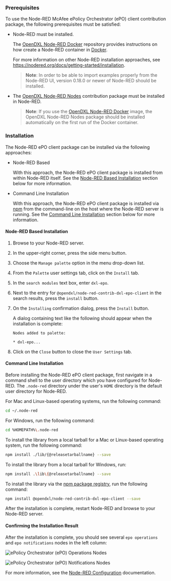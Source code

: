 ### Prerequisites

To use the Node-RED McAfee ePolicy Orchestrator (ePO) client contribution
package, the following prerequisites must be satisfied:

* Node-RED must be installed.

  The [OpenDXL Node-RED Docker](https://github.com/opendxl/opendxl-node-red-docker)
  repository provides instructions on how create a Node-RED container in
  [Docker](https://www.docker.com/).

  For more information on other Node-RED installation approaches, see
  <https://nodered.org/docs/getting-started/installation>.

  > **Note**: In order to be able to import examples properly from the Node-RED
  > UI, version 0.18.0 or newer of Node-RED should be installed.

* The [OpenDXL Node-RED Nodes](https://github.com/opendxl/node-red-contrib-dxl)
  contribution package must be installed in Node-RED.

  > **Note**: If you use the
  > [OpenDXL Node-RED Docker](https://github.com/opendxl/opendxl-node-red-docker)
  > image, the OpenDXL Node-RED Nodes package should be installed automatically
  > on the first run of the Docker container.

### Installation

The Node-RED ePO client package can be installed via the following approaches:

* Node-RED Based

  With this approach, the Node-RED ePO client package is installed from within
  Node-RED itself. See the
  [Node-RED Based Installation](#node-red-based-installation) section below for
  more information.

* Command Line Installation

  With this approach, the Node-RED ePO client package is installed via
  [npm](https://docs.npmjs.com/) from the command-line on the host where the
  Node-RED server is running. See the
  [Command Line Installation](#command-line-installation) section below for more
  information.

#### Node-RED Based Installation

1. Browse to your Node-RED server.

1. In the upper-right corner, press the side menu button.

1. Choose the `Manage palette` option in the menu drop-down list.

1. From the `Palette` user settings tab, click on the `Install` tab.

1. In the `search modules` text box, enter `dxl-epo`.

1. Next to the entry for `@opendxl/node-red-contrib-dxl-epo-client` in the
   search results, press the `install` button.

1. On the `Installing` confirmation dialog, press the `Install` button.

   A dialog containing text like the following should appear when the
   installation is complete:

   ```
   Nodes added to palette:

   * dxl-epo...
   ```

1. Click on the `Close` button to close the `User Settings` tab.

#### Command Line Installation

Before installing the Node-RED ePO client package, first navigate in a command
shell to the user directory which you have configured for Node-RED. The
`.node-red` directory under the user's `HOME` directory is the default user
directory for Node-RED.

For Mac and Linux-based operating systems, run the following command:

```sh
cd ~/.node-red
```

For Windows, run the following command:

```sh
cd %HOMEPATH%\.node-red
```

To install the library from a local tarball for a Mac or Linux-based operating
system, run the following command:

```sh
npm install ./lib/{@releasetarballname} --save
```

To install the library from a local tarball for Windows, run:

```sh
npm install .\lib\{@releasetarballname} --save
```

To install the library via the
[npm package registry](https://www.npmjs.com/package/@opendxl/node-red-contrib-dxl-epo-client),
run the following command:

```sh
npm install @opendxl/node-red-contrib-dxl-epo-client --save
```

After the installation is complete, restart Node-RED and browse to your
Node-RED server.

#### Confirming the Installation Result

After the installation is complete, you should see several `epo operations` and
`epo notifications` nodes in the left column:

![ePolicy Orchestrator (ePO) Operations Nodes](images/epo-operations-nodes.png)

![ePolicy Orchestrator (ePO) Notifications Nodes](images/epo-notifications-nodes.png)

For more information, see the
[Node-RED Configuration](https://nodered.org/docs/configuration) documentation.
